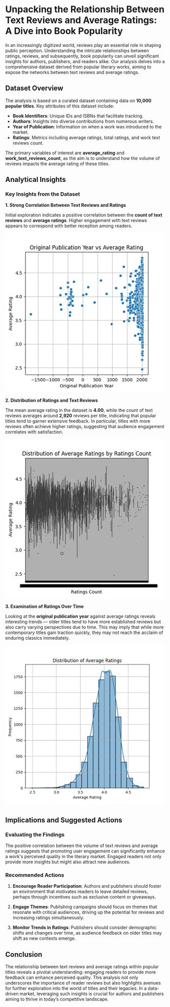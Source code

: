 # Unpacking the Relationship Between Text Reviews and Average Ratings: A Dive into Book Popularity

In an increasingly digitized world, reviews play an essential role in shaping public perception. Understanding the intricate relationships between ratings, reviews, and subsequently, book popularity can unveil significant insights for authors, publishers, and readers alike. Our analysis delves into a comprehensive dataset derived from popular literary works, aiming to expose the networks between text reviews and average ratings.

## Dataset Overview

The analysis is based on a curated dataset containing data on **10,000 popular titles**. Key attributes of this dataset include:

- **Book Identifiers**: Unique IDs and ISBNs that facilitate tracking.
- **Authors**: Insights into diverse contributions from numerous writers.
- **Year of Publication**: Information on when a work was introduced to the market.
- **Ratings**: Metrics including average ratings, total ratings, and work text reviews count.

The primary variables of interest are **average_rating** and **work_text_reviews_count**, as the aim is to understand how the volume of reviews impacts the average rating of these titles.

## Analytical Insights

### Key Insights from the Dataset

**1. Strong Correlation Between Text Reviews and Ratings**

Initial exploration indicates a positive correlation between the **count of text reviews** and **average ratings**. Higher engagement with text reviews appears to correspond with better reception among readers. 

![Graph 1](./graph_1.png)

**2. Distribution of Ratings and Text Reviews**

The mean average rating in the dataset is **4.00**, while the count of text reviews averages around **2,920** reviews per title, indicating that popular titles tend to garner extensive feedback. In particular, titles with more reviews often achieve higher ratings, suggesting that audience engagement correlates with satisfaction.

![Graph 2](./graph_2.png)

**3. Examination of Ratings Over Time**

Looking at the **original publication year** against average ratings reveals interesting trends — older titles tend to have more established reviews but also carry varying perspectives due to time. This may imply that while more contemporary titles gain traction quickly, they may not reach the acclaim of enduring classics immediately.

![Graph 3](./graph_3.png)

## Implications and Suggested Actions

### Evaluating the Findings

The positive correlation between the volume of text reviews and average ratings suggests that promoting user engagement can significantly enhance a work's perceived quality in the literary market. Engaged readers not only provide more insights but might also attract new audiences.

### Recommended Actions

1. **Encourage Reader Participation**: Authors and publishers should foster an environment that motivates readers to leave detailed reviews, perhaps through incentives such as exclusive content or giveaways.

2. **Engage Themes**: Publishing campaigns should focus on themes that resonate with critical audiences, driving up the potential for reviews and increasing ratings simultaneously.

3. **Monitor Trends in Ratings**: Publishers should consider demographic shifts and changes over time, as audience feedback on older titles may shift as new contexts emerge.

## Conclusion

The relationship between text reviews and average ratings within popular titles reveals a pivotal understanding: engaging readers to provide more feedback can enhance perceived quality. This analysis not only underscores the importance of reader reviews but also highlights avenues for further exploration into the world of titles and their legacies. In a data-driven market, leveraging such insights is crucial for authors and publishers aiming to thrive in today’s competitive landscape.
